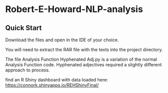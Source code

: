 # Robert-E-Howard-NLP-analysis


## Quick Start
Download the files and open in the IDE of your choice.

You will need to extract the RAR file with the texts into the project directory.

The file Analysis Function Hyphenated Adj.py is a variation of the normal Analysis Function code. Hyphenated adjectives required a slightly different approach to process.

find an R Shiny dashboard with data loaded here:
https://connork.shinyapps.io/REHShinyFinal/



